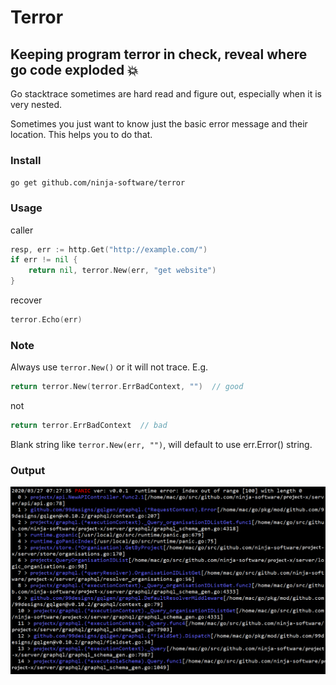 # Terror

## Keeping program terror in check, reveal where go code exploded 💥

Go stacktrace sometimes are hard read and figure out, especially when it is very nested.

Sometimes you just want to know just the basic error message and their location. This helps you to do that.

### Install

`go get github.com/ninja-software/terror`

### Usage

caller

```go
resp, err := http.Get("http://example.com/")
if err != nil {
    return nil, terror.New(err, "get website")
}
```

recover

```go
terror.Echo(err)
```

### Note

Always use `terror.New()` or it will not trace. E.g.

```go
return terror.New(terror.ErrBadContext, "")  // good
```

not

```go
return terror.ErrBadContext  // bad
```

Blank string like `terror.New(err, "")`, will default to use err.Error() string.

### Output

![console_output](terror.png)

```

```
